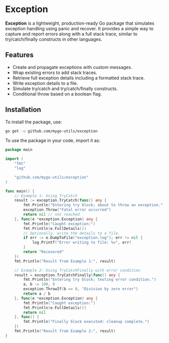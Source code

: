 # Exception

**Exception** is a lightweight, production-ready Go package that simulates exception handling using panic and recover. It provides a simple way to capture and report errors along with a full stack trace, similar to try/catch/finally constructs in other languages.

## Features

- Create and propagate exceptions with custom messages.
- Wrap existing errors to add stack traces.
- Retrieve full exception details including a formatted stack trace.
- Write exception details to a file.
- Simulate try/catch and try/catch/finally constructs.
- Conditional throw based on a boolean flag.

## Installation

To install the package, use:

```bash
go get -u github.com/mygo-utils/exception
```

To use the package in your code, import it as:

```go
package main

import (
    "fmt"
    "log"

    "github.com/mygo-utils/exception"
)

func main() {
    // Example 1: Using TryCatch
    result := exception.TryCatch(func() any {
        fmt.Println("Entering try block; about to throw an exception.")
        exception.Throw("Fatal error occurred")
        return nil // not reached
    }, func(e *exception.Exception) any {
        fmt.Println("Caught exception:")
        fmt.Println(e.FullDetails())
        // Optionally, write the details to a file.
        if err := e.DumpToFile("exception.log"); err != nil {
            log.Printf("Error writing to file: %v", err)
        }
        return "Recovered"
    })
    fmt.Println("Result from Example 1:", result)

    // Example 2: Using TryCatchFinally with error condition
    result = exception.TryCatchFinally(func() any {
        fmt.Println("Entering try block; testing error condition.")
        a, b := 100, 0
        exception.ThrowIf(b == 0, "Division by zero error")
        return a / b
    }, func(e *exception.Exception) any {
        fmt.Println("Caught exception:")
        fmt.Println(e.FullDetails())
        return nil
    }, func() {
        fmt.Println("Finally block executed: cleanup complete.")
    })
    fmt.Println("Result from Example 2:", result)
}
```
